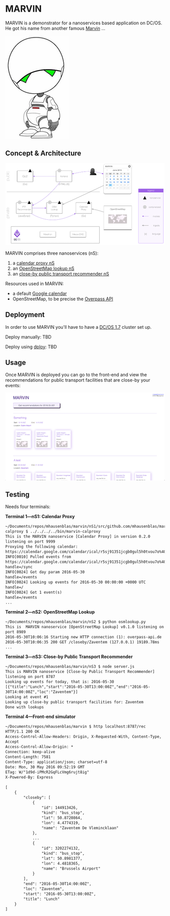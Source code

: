 # MARVIN

MARVIN is a demonstrator for a nanoservices based application on DC/OS. He got his name from another famous [Marvin](http://hitchhikers.wikia.com/wiki/Marvin) …

![MARVIN logo](img/marvin.jpg)

## Concept & Architecture

![MARVIN system architecture](img/sysarch.png)

MARVIN comprises three nanoservices (nS):

1. a [calendar proxy nS](nS1/)
1. an [OpenStreetMap lookup nS](nS2/)
1. an [close-by public transport recommender nS](nS3/)

Resources used in MARVIN:

- a default [Google calendar](https://calendar.google.com/calendar/ical/r5sj91351jcgb0gul5h0tvou7o%40group.calendar.google.com/public/basic.ics)
- OpenStreetMap, to be precise the [Overpass API](http://wiki.openstreetmap.org/wiki/Overpass_API/)

## Deployment

In order to use MARVIN you'll have to have a [DC/OS 1.7](https://dcos.io/releases/1.7.0/) cluster set up.

Deploy manually: TBD

Deploy using [dploy](http://dploy.sh): TBD

## Usage

Once MARVIN is deployed you can go to the front-end and view the recommendations for public transport facilities that are close-by your events:

![MARVIN system architecture](img/frontend.png)

## Testing

Needs four terminals:

**Terminal 1—nS1: Calendar Proxy**

    ~/Documents/repos/mhausenblas/marvin/nS1/src/github.com/mhausenblas/marvin-calproxy $ ../../../../bin/marvin-calproxy
    This is the MARVIN nanoservice [Calendar Proxy] in version 0.2.0 listening on port 9999
    Proxying the following calendar:
    https://calendar.google.com/calendar/ical/r5sj91351jcgb0gul5h0tvou7o%40group.calendar.google.com/public/basic.ics
    INFO[0010] Pulled events from https://calendar.google.com/calendar/ical/r5sj91351jcgb0gul5h0tvou7o%40group.calendar.google.com/public/basic.ics  handle=/sync
    INFO[0024] Got day param 2016-05-30                      handle=/events
    INFO[0024] Looking up events for 2016-05-30 00:00:00 +0000 UTC  handle=/
    INFO[0024] Got 1 event(s)                                handle=/events
    ...

**Terminal 2—nS2: OpenStreetMap Lookup**

    ~/Documents/repos/mhausenblas/marvin/nS2 $ python osmlookup.py
    This is  MARVIN nanoservice [OpenStreetMap Lookup] v0.1.0 listening on port 8989
    2016-05-30T10:06:16 Starting new HTTP connection (1): overpass-api.de
    2016-05-30T10:06:35 200 GET /closeby/Zaventem (127.0.0.1) 19189.78ms
    ...

**Terminal 3—nS3: Close-by Public Transport Recommender**

    ~/Documents/repos/mhausenblas/marvin/nS3 $ node server.js
    This is MARVIN nanoservice [Close-by Public Transport Recommender] listening on port 8787
    Looking up events for today, that is: 2016-05-30
    [{"title":"Lunch","start":"2016-05-30T13:00:00Z","end":"2016-05-30T14:00:00Z","loc":"Zaventem"}]
    Looking at event #1
    Looking up close-by public transport facilities for: Zaventem
    Done with lookups

**Terminal 4—Front-end simulator**

    ~/Documents/repos/mhausenblas/marvin $ http localhost:8787/rec
    HTTP/1.1 200 OK
    Access-Control-Allow-Headers: Origin, X-Requested-With, Content-Type, Accept
    Access-Control-Allow-Origin: *
    Connection: keep-alive
    Content-Length: 7581
    Content-Type: application/json; charset=utf-8
    Date: Mon, 30 May 2016 09:52:19 GMT
    ETag: W/"1d9d-iPMcR2GqFLcVmg6rujt8ig"
    X-Powered-By: Express
    
    [
        {
            "closeby": [
                {
                    "id": 144913426,
                    "kind": "bus_stop",
                    "lat": 50.8720864,
                    "lon": 4.4774319,
                    "name": "Zaventem De Vlemincklaan"
                },
                ...
                {
                    "id": 3202274132,
                    "kind": "bus_stop",
                    "lat": 50.8981377,
                    "lon": 4.4818365,
                    "name": "Brussels Airport"
                }
            ],
            "end": "2016-05-30T14:00:00Z",
            "loc": "Zaventem",
            "start": "2016-05-30T13:00:00Z",
            "title": "Lunch"
        }
    ]
